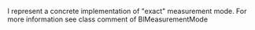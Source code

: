 I represent a concrete implementation of "exact" measurement mode.
For more information see class comment of BlMeasurementMode